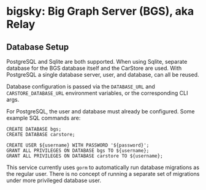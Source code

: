 
bigsky: Big Graph Server (BGS), aka Relay
=========================================

## Database Setup

PostgreSQL and Sqlite are both supported. When using Sqlite, separate database
for the BGS database itself and the CarStore are used. With PostgreSQL a single
database server, user, and database, can all be reused.

Database configuration is passed via the `DATABASE_URL` and
`CARSTORE_DATABASE_URL` environment variables, or the corresponding CLI args.

For PostgreSQL, the user and database must already be configured. Some example
SQL commands are:

    CREATE DATABASE bgs;
    CREATE DATABASE carstore;

    CREATE USER ${username} WITH PASSWORD '${password}';
    GRANT ALL PRIVILEGES ON DATABASE bgs TO ${username};
    GRANT ALL PRIVILEGES ON DATABASE carstore TO ${username};

This service currently uses `gorm` to automatically run database migrations as
the regular user. There is no concept of running a separate set of migrations
under more privileged database user.
